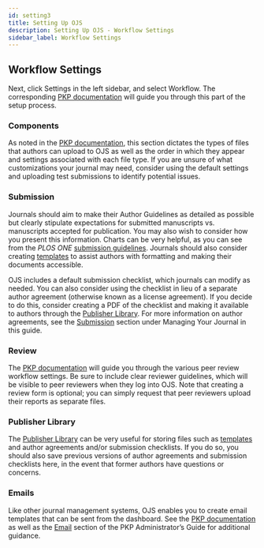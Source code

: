 ```yaml
---
id: setting3
title: Setting Up OJS
description: Setting Up OJS - Workflow Settings
sidebar_label: Workflow Settings
---
```


## Workflow Settings
Next, click Settings in the left sidebar, and select Workflow. The corresponding [PKP documentation](https://docs.pkp.sfu.ca/learning-ojs/en/settings-workflow) will guide you through this part of the setup process.

### Components
As noted in the [PKP documentation](https://docs.pkp.sfu.ca/learning-ojs/3.1/en/settings-workflow#components), this section dictates the types of files that authors can upload to OJS as well as the order in which they appear and settings associated with each file type. If you are unsure of what customizations your journal may need, consider using the default settings and uploading test submissions to identify potential issues.

### Submission
Journals should aim to make their Author Guidelines as detailed as possible but clearly stipulate expectations for submitted manuscripts vs. manuscripts accepted for publication. You may also wish to consider how you present this information. Charts can be very helpful, as you can see from the *PLOS ONE* [submission guidelines](https://journals.plos.org/plosone/s/submission-guidelines). Journals should also consider creating [templates](info2.md) to assist authors with formatting and making their documents accessible.

OJS includes a default submission checklist, which journals can modify as needed. You can also consider using the checklist in lieu of a separate author agreement (otherwise known as a license agreement). If you decide to do this, consider creating a PDF of the checklist and making it available to authors through the [Publisher Library](setting3.md#publisher-library). For more information on author agreements, see the [Submission](manage.md) section under Managing Your Journal in this guide.

### Review
The [PKP documentation](https://docs.pkp.sfu.ca/learning-ojs/3.1/en/settings-workflow#review) will guide you through the various peer review workflow settings. Be sure to include clear reviewer guidelines, which will be visible to peer reviewers when they log into OJS. Note that creating a review form is optional; you can simply request that peer reviewers upload their reports as separate files.

### Publisher Library
The [Publisher Library](https://docs.pkp.sfu.ca/learning-ojs/3.1/en/settings-workflow#publisher-library) can be very useful for storing files such as [templates](info2.md) and author agreements and/or submission checklists. If you do so, you should also save previous versions of author agreements and submission checklists here, in the event that former authors have questions or concerns.

### Emails
Like other journal management systems, OJS enables you to create email templates that can be sent from the dashboard. See the [PKP documentation](https://docs.pkp.sfu.ca/learning-ojs/3.1/en/settings-workflow#emails) as well as the [Email](https://docs.pkp.sfu.ca/admin-guide/en/email) section of the PKP Administrator’s Guide for additional guidance.
